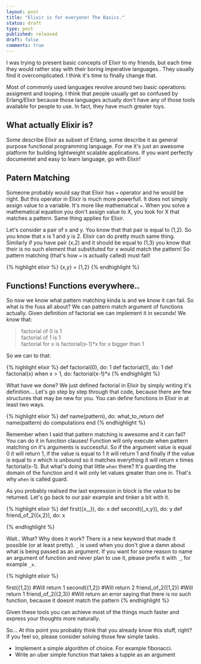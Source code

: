 ```yaml
---
layout: post
title: "Elixir is for everyone! The Basics."
status: draft
type: post
published: released
draft: false
comments: true
---
```


I was trying to present basic concepts of Elixir to my friends, but each time they would rather stay with their boring imperative languages.. They usually find it overcomplicated. I think it's time to finally change that.

<!--more-->

Most of commonly used languages revolve around two basic operations: assigment and looping. I think that people usually get so confused by Erlang/Elixir because those languages actually don't have any of those tools available for people to use. In fact, they have much greater toys.

## What actually Elixir is?

Some describe Elixir as subset of Erlang, some describe it as general purpose functional programming language. For me it's just an awesome platform for building lightweight scalable applications. If you want perfectly documentet and easy to learn language, go with Elixir!

## Patern Matching

Someone probably would say that Elixir has `=` operator and he would be right. But this operator in Elixir is much more powerfull. It does not simply assign value to a variable. It's more like mathematical `=`. When you solve a mathematical equation you don't assign value to X, you look for X that matches a pattern. Same thing applies for Elixir.

Let's consider a pair of x and y. You know that that pair is equal to (1,2). So you know that x is 1 and y is 2. Elixir can do pretty much same thing. Similarly if you have pair (x,2) and it should be equal to (1,3) you know that their is no such element that substituted for x would match the pattern! So pattern matching (that's how `=` is actually called) must fail!

{% highlight elixir %}
{x,y} = {1,2}
{% endhighlight %}

## Functions! Functions everywhere..

So now we know what pattern matching kinda is and we know it can fail. So what is the fuss all about? We can pattern match argument of functions actually. Given definition of factorial we can implement it in seconds! We know that:

>factorial of 0 is 1<br/>
>factorial of 1 is 1 <br/>
>factorial for x is factorial(x-1)*x for x bigger than 1

So we can to that:

{% highlight elixir %}
def factorial(0), do: 1
def factorial(1), do: 1
def factorial(x) when x > 1, do: factorial(x-1)*x
{% endhighlight %}

What have we done? We just defined factorial in Elixir by simply writing it's definition... Let's go step by step through that code, because there are few structures that may be new for you. You can define functions in Elixir in at least two ways.

{% highlight elixir %}
def name(pattern), do: what_to_return
def name(pattern) do
  computations
end
{% endhighlight %}

Remember when I said that pattern matching is awesome and it can fail? You can do it in function clauses! Function will only execute when pattern matching on it's arguments is successful. So if the argument value is equal 0 it will return 1, if the value is equal to 1 it will return 1 and finally if the value is equal to x which is unbound so it matches everything it will return x times factorial(x-1). But what's doing that little `when` there? It's guarding the domain of the function and it will only let values greater than one in. That's why `when` is called guard.


As you probably realised the last expression in block is the value to be returned. Let's go back to our pair example and tinker a bit with it.

{% highlight elixir %}
def first({x,_}), do: x
def second({_x,y}), do: y
def friend_of_2({x,2}), do: x

{% endhighlight %}

Wait.. What? Why does it work? There is a new keyword that made it possible (or at least pretty). `_` is used when you don't give a damn about what is being passed as an argument. If you want for some reason to name an argument of function and never plan to use it, please prefix it with `_`, for example `_x`.

{% highlight elixir %}

first({1,2}) #Will return 1
second({1,2}) #Will return 2
friend_of_2({1,2}) #Will return 1
friend_of_2({2,3}) #Will return an error saying that there is no such function, because it doesnt match the pattern
{% endhighlight %}

Given these tools you can achieve most of the things much faster and express your thoughts more naturally.

So... At this point you probably think that you already know this stuff, right? If you feel so, please consider solving those few simple tasks.

- Implement a simple algorithm of choice. For example fibonacci.
- Write an uber simple function that takes a tupple as an argument
